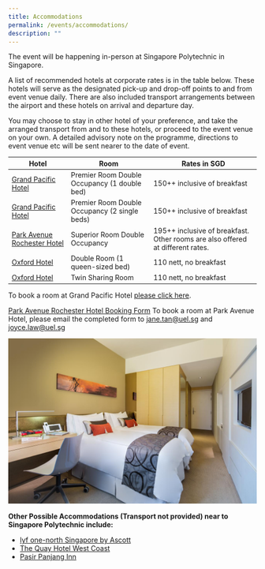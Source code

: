 ```yaml
---
title: Accommodations
permalink: /events/accommodations/
description: ""
---
```

The event will be happening in-person at Singapore Polytechnic in Singapore.

A list of recommended hotels at corporate rates is in the table below. These hotels will serve as the designated pick-up and drop-off points to and from event venue daily. There are also included transport arrangements between the airport and these hotels on arrival and departure day.

You may choose to stay in other hotel of your preference, and take the arranged transport from and to these hotels, or proceed to the event venue on your own. A detailed advisory note on the programme, directions to event venue etc will be sent nearer to the date of event.



| Hotel | Room | Rates in SGD |
| -------- | -------- | -------- |
| [Grand Pacific Hotel](http://bookings.ihotelier.com/bookings.jsp?groupID=3539226&hotelID=10798)     | Premier Room Double Occupancy (1 double bed)     | 150++​ inclusive of breakfast |
| [Grand Pacific Hotel](http://bookings.ihotelier.com/bookings.jsp?groupID=3539226&hotelID=10798)     | Premier Room Double Occupancy (2 single beds)     | 150++​ inclusive of breakfast |
| [Park Avenue Rochester Hotel](https://parkavenuegroup.com/property/rochester/)     | Superior Room Double Occupancy     | 195++​ inclusive of breakfast. Other rooms are also offered at different rates. |
| [Oxford Hotel](/files/ReservationFormCDIO2022.pdf) | Double Room (1 queen-sized bed)  | 110 nett, no breakfast |
| [Oxford Hotel](/files/ReservationFormCDIO2022.pdf) | Twin Sharing Room  | 110 nett, no breakfast |

To book a room at Grand Pacific Hotel [please click here](http://bookings.ihotelier.com/bookings.jsp?groupID=3539226&hotelID=10798).

[Park Avenue Rochester Hotel Booking Form](/files/Park%20Avenue%20booking%20form.pdf)
To book a room at Park Avenue Hotel, please email the completed form to jane.tan@uel.sg and joyce.law@uel.sg 





![](/images/park-avenue-rochester-sg-clean_15997068666.jpg)



**Other Possible Accommodations (Transport not provided) near to Singapore Polytechnic include:**

* [lyf one-north Singapore by Ascott](https://www.booking.com/hotel/sg/lyf-one-north-singapore.html?aid=304142&label=gen173nr-1FCAEoggI46AdIM1gEaMkBiAEBmAExuAEXyAEM2AEB6AEB-AECiAIBqAIDuALIqd-WBsACAdICJGEzNzljMTExLWQ4MjQtNDlmNi05NWQ1LTgzZGQzZDZjOTc1YtgCBeACAQ&sid=3071163c5b7eb4792d96755aaf6236da&dest_id=-73635;dest_type=city;dist=0;group_adults=2;group_children=0;hapos=1;hpos=1;nflt=di%3D8077;no_rooms=1;req_adults=2;req_children=0;room1=A%2CA;sb_price_type=total;sr_order=popularity;srepoch=1658311937;srpvid=f08147aede4201b9;type=total;ucfs=1&#hotelTmpl)
* [The Quay Hotel West Coast](https://www.booking.com/hotel/sg/santa-grand-west-coast.html?aid=304142&label=gen173nr-1FCAEoggI46AdIM1gEaMkBiAEBmAExuAEXyAEM2AEB6AEB-AECiAIBqAIDuALIqd-WBsACAdICJGEzNzljMTExLWQ4MjQtNDlmNi05NWQ1LTgzZGQzZDZjOTc1YtgCBeACAQ&sid=3071163c5b7eb4792d96755aaf6236da&dest_id=-73635;dest_type=city;dist=0;group_adults=2;group_children=0;hapos=2;hpos=2;nflt=di%3D8077;no_rooms=1;req_adults=2;req_children=0;room1=A%2CA;sb_price_type=total;sr_order=popularity;srepoch=1658311937;srpvid=f08147aede4201b9;type=total;ucfs=1&#hotelTmpl)
* [Pasir Panjang Inn](https://www.booking.com/hotel/sg/pasir-panjang-inn.html?aid=304142&label=gen173nr-1FCAEoggI46AdIM1gEaMkBiAEBmAExuAEXyAEM2AEB6AEB-AECiAIBqAIDuALIqd-WBsACAdICJGEzNzljMTExLWQ4MjQtNDlmNi05NWQ1LTgzZGQzZDZjOTc1YtgCBeACAQ&sid=3071163c5b7eb4792d96755aaf6236da&dest_id=-73635;dest_type=city;dist=0;group_adults=2;group_children=0;hapos=5;hpos=5;nflt=di%3D8077;no_rooms=1;req_adults=2;req_children=0;room1=A%2CA;sb_price_type=total;sr_order=popularity;srepoch=1658311937;srpvid=f08147aede4201b9;type=total;ucfs=1&#hotelTmpl)
